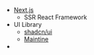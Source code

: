 - [Next.js](https://nextjs.org/docs)
	- SSR React Framework
- UI Library
	- [shadcn/ui](https://ui.shadcn.com/docs/)
	- [Maintine](https://mantine.dev/core)
- 